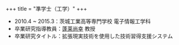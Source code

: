 +++
title = "準学士（工学）"
+++

- 2010.4 ~ 2015.3：茨城工業高等専門学校 電子情報工学科
- 卒業研究指導教員：[蓬莱尚幸](https://researchmap.jp/horai/) 教授
- 卒業研究タイトル：拡張現実技術を使用した技術習得支援システム

<!--more-->
